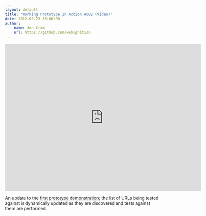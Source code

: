 ```yaml
---
layout: default
title: "Working Prototype In Action #002 (Video)"
date: 2012-08-23 15:00:00
author:
    name: Jon Cram
    url: https://github.com/webignition
---
```


<iframe class="video" width="640" height="480" src="https://www.youtube-nocookie.com/embed/mfu0P_zd_EE?rel=0" style="border: none"></iframe>

An update to the <a href="/working-prototype-in-action/">first prototype demonstration</a>;
the list of URLs being tested against is dynamically updated as they are discovered and tests against them are performed.
